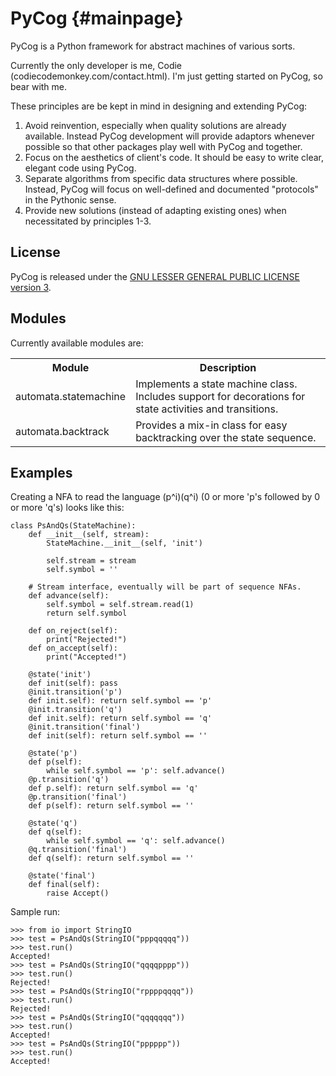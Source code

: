 PyCog {#mainpage}
=====

PyCog is a Python framework for abstract machines of various sorts.

Currently the only developer is me, Codie (codiecodemonkey.com/contact.html).  I'm just getting started on PyCog, so bear with me.

These principles are be kept in mind in designing and extending PyCog:

1. Avoid reinvention, especially when quality solutions are already available.  Instead PyCog development will provide adaptors whenever possible so that other packages play well with PyCog and together.
2. Focus on the aesthetics of client's code.  It should be easy to write clear, elegant code using PyCog.
3. Separate algorithms from specific data structures where possible.  Instead, PyCog will focus on well-defined and documented "protocols" in the Pythonic sense.
4. Provide new solutions (instead of adapting existing ones) when necessitated by principles 1-3.

## License

PyCog is released under the [GNU LESSER GENERAL PUBLIC LICENSE version 3](http://www.gnu.org/licenses/lgpl-3.0-standalone.html).


## Modules

Currently available modules are:

<table>
  <tr>
    <th>Module</th><th>Description</th>
  </tr>
  <tr>
    <td>automata.statemachine</td>
    <td>Implements a state machine class.  Includes support for decorations for state activities and transitions.</td>
  </tr>
  <tr>
    <td>automata.backtrack</td>
    <td>Provides a mix-in class for easy backtracking over the state sequence.</td>
  </tr>
</table>

## Examples

Creating a NFA to read the language (p^i)(q^i) (0 or more 'p's followed by 0 or more 'q's) looks like this:

    class PsAndQs(StateMachine):
        def __init__(self, stream):
            StateMachine.__init__(self, 'init')

            self.stream = stream
            self.symbol = ''

        # Stream interface, eventually will be part of sequence NFAs.
        def advance(self):
            self.symbol = self.stream.read(1)
            return self.symbol

        def on_reject(self):
            print("Rejected!")
        def on_accept(self):
            print("Accepted!")

        @state('init')
        def init(self): pass
        @init.transition('p')
        def init.self): return self.symbol == 'p'
        @init.transition('q')
        def init.self): return self.symbol == 'q'
        @init.transition('final')
        def init(self): return self.symbol == ''

        @state('p')
        def p(self):
            while self.symbol == 'p': self.advance()
        @p.transition('q')
        def p.self): return self.symbol == 'q'
        @p.transition('final')
        def p(self): return self.symbol == ''

        @state('q')
        def q(self):
            while self.symbol == 'q': self.advance()
        @q.transition('final')
        def q(self): return self.symbol == ''

        @state('final')
        def final(self):
            raise Accept()

Sample run:

	>>> from io import StringIO
	>>> test = PsAndQs(StringIO("pppqqqqq"))
	>>> test.run()
	Accepted!
	>>> test = PsAndQs(StringIO("qqqqpppp"))
	>>> test.run()
	Rejected!
	>>> test = PsAndQs(StringIO("rppppqqqq"))
	>>> test.run()
	Rejected!
	>>> test = PsAndQs(StringIO("qqqqqqq"))
	>>> test.run()
	Accepted!
	>>> test = PsAndQs(StringIO("pppppp"))
	>>> test.run()
	Accepted!


